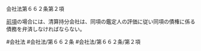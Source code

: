 会社法第６６２条第２項

[前項](会社法＿＿＿＿第６６２条第１項)の場合には、清算持分会社は、同項の鑑定人の評価に従い同項の債権に係る債務を弁済しなければならない。

#会社法
#会社法/第６６２条
#会社法/第６６２条/第２項
